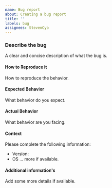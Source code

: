 ```yaml
---
name: Bug report
about: Creating a bug report
title: ''
labels: bug
assignees: StevenCyb
---
```


### Describe the bug
A clear and concise description of what the bug is.

#### How to Reproduce it
How to reproduce the behavior.

#### Expected Behavior
What behavior do you expect.

#### Actual Behavior
What behavior are you facing.

#### Context
Please complete the following information:
- Version: 
- OS 
... more if available.

#### Additional information's
Add some more details if available.

